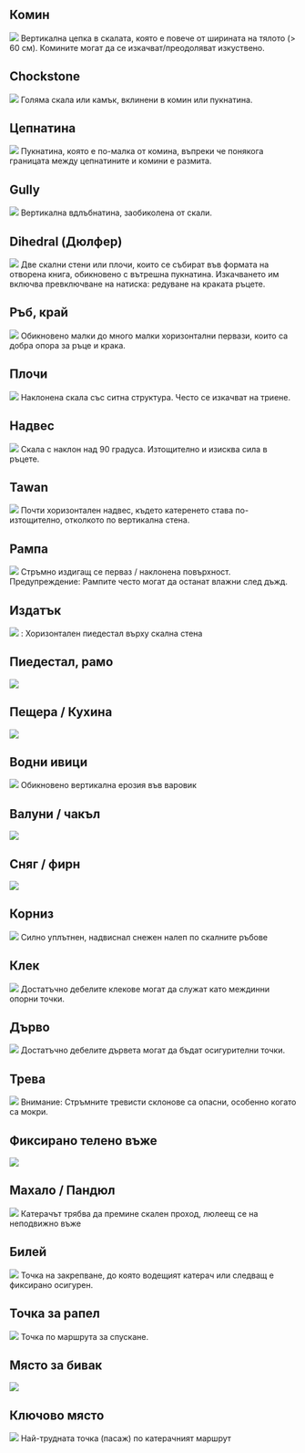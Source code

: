 ## Комин
![](../../assets/Chimney.svg)
 Вертикална цепка в скалата, която е повече от ширината на тялото (> 60 см). Комините могат да се изкачват/преодоляват изкуствено.

## Chockstone
![](../../assets/Chockstone.svg)
 Голяма скала или камък, вклинени в комин или пукнатина.

## Цепнатина
![](../../assets/Crack.svg)
 Пукнатина, която е по-малка от комина, въпреки че понякога границата между цепнатините и комини е размита.

## Gully
![](../../assets/Gully.svg)
 Вертикална вдлъбнатина, заобиколена от скали.

## Dihedral (Дюлфер)
![](../../assets/Dihedral.svg)
 Две скални стени или плочи, които се събират във формата на отворена книга, обикновено с вътрешна пукнатина.
 Изкачването им включва превключване на натиска: редуване на краката ръцете.

## Ръб, край
![](../../assets/Edge.svg)
 Обикновено малки до много малки хоризонтални первази, които са добра опора за ръце и крака.

## Плочи
![](../../assets/Slabs.svg)
 Наклонена скала със ситна структура. Често се изкачват на триене.

## Надвес
![](../../assets/Overhang.svg)
 Скала с наклон над 90 градуса. Изтощително и изисква сила в ръцете.

## Tawan
![](../../assets/Roof.svg)
 Почти хоризонтален надвес, където катеренето става по-изтощително, отколкото по вертикална стена.

## Рампа
![](../../assets/Ramp.svg)
 Стръмно издигащ се перваз / наклонена повърхност. Предупреждение: Рампите често могат да останат влажни след дъжд.

## Издатък
![](../../assets/Ledge.svg)
 : Хоризонтален пиедестал върху скална стена

## Пиедестал, рамо
![](../../assets/Pedestal-Shoulder.svg)

## Пещера / Кухина
![](../../assets/Cave-Hollow.svg)

## Водни ивици
![](../../assets/Water-Streaks.svg)
 Обикновено вертикална ерозия във варовик

## Валуни / чакъл
![](../../assets/Boulders-Rubble.svg)

## Сняг / фирн
![](../../assets/SnowFirnField.svg)

## Корниз
![](../../assets/Cornice.svg)
 Силно уплътнен, надвиснал снежен налеп по скалните ръбове

## Клек
![](../../assets/MountainPine.svg)
 Достатъчно дебелите клекове могат да служат като междинни опорни точки.

## Дърво
![](../../assets/Tree.svg)
 Достатъчно дебелите дървета могат да бъдат осигурителни точки.

## Трева
![](../../assets/Grass.svg)
 Внимание: Стръмните тревисти склонове са опасни, особенно когато са мокри.

## Фиксирано телено въже
![](../../assets/FixedWire.svg)

## Махало / Пандюл
![](../../assets/Pendulum.svg)
 Катерачът трябва да премине скален проход, люлеещ се на неподвижно въже

## Билей
![](../../assets/Belay.svg)
 Точка на закрепване, до която водещият катерач или следващ е фиксирано осигурен.

## Точка за рапел
![](../../assets/RappellingPoint.svg)
 Toчка по маршрута за спускане.

## Място за бивак
![](../../assets/BivouacSite.svg)

## Ключово място
![](../../assets/KeySpot.svg)
 Най-трудната точка (пасаж) по катерачният маршрут
